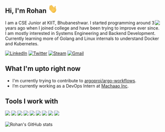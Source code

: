<h2> Hi, I'm Rohan <img src="https://raw.githubusercontent.com/ABSphreak/ABSphreak/master/gifs/Hi.gif" width="30px"></h2><img  align='right' src="https://i.ibb.co/4WBFjDW/coffee-bitmoji.png">

<p>
  I am a CSE Junior at KIIT, Bhubaneshwar. I started programming around 3 years ago when I joined college and have been trying to improve ever since. I am mostly interested in Systems Engineering and Backend Development. Currently learning more of Golang and Linux internals to understand Docker and Kubernetes.
<p/>



[![LinkedIn](https://img.shields.io/badge/LinkedIn-0077B5?style=for-the-badge&logo=linkedin&logoColor=white)](https://linkedin.com/in/rohankmr414)
[![Twitter](https://img.shields.io/badge/Twitter-1DA1F2?style=for-the-badge&logo=twitter&logoColor=white)](https://twitter.com/rohankmr414)
[![Steam](https://img.shields.io/badge/Steam-000000?style=for-the-badge&logo=steam&logoColor=white)](https://steamcommunity.com/id/po1ntdexter/)
[![Gmail](https://img.shields.io/badge/Gmail-D14836?style=for-the-badge&logo=gmail&logoColor=white)](mailto:rohankmr414@gmail.com)

## What I'm upto right now
* I'm currently trying to contribute to <a data-hovercard-type="repository" data-hovercard-url="/argoproj/argo-workflows/hovercard" href="https://github.com/argoproj/argo-workflows">argoproj/argo-workflows</a>.
* I’m currently working as a DevOps Intern at [Machaao Inc](https://machaao.com/).

## Tools I work with
<img src="https://img.icons8.com/color/40/000000/golang.png"/> <img src="https://img.icons8.com/color/40/000000/python--v1.png"/> <img src="https://img.icons8.com/color/40/000000/javascript--v1.png"/> <img src="https://img.icons8.com/external-tal-revivo-color-tal-revivo/40/000000/external-react-a-javascript-library-for-building-user-interfaces-logo-color-tal-revivo.png"/> <img src="https://img.icons8.com/small/40/000000/nodejs.png"/> <img src="https://img.icons8.com/fluency/40/000000/docker.png"/> <img src="https://img.icons8.com/color/40/000000/kubernetes.png"/> <img src="https://img.icons8.com/color/40/000000/git.png"/> <img src="https://img.icons8.com/color/40/000000/linux--v1.png"/>
<br>
<br>
![Rohan's GitHub stats](https://github-readme-stats.vercel.app/api?username=rohankmr414&theme=tokyonight&show_icons=true&count_private=true)
